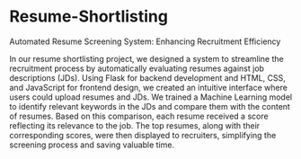 # Resume-Shortlisting
Automated Resume Screening System: Enhancing Recruitment Efficiency

In our resume shortlisting project, we designed a system to streamline the recruitment process by automatically evaluating resumes against job descriptions (JDs). Using Flask for backend development and HTML, CSS, and JavaScript for frontend design, we created an intuitive interface where users could upload resumes and JDs. We trained a Machine Learning model to identify relevant keywords in the JDs and compare them with the content of resumes. Based on this comparison, each resume received a score reflecting its relevance to the job. The top resumes, along with their corresponding scores, were then displayed to recruiters, simplifying the screening process and saving valuable time.
